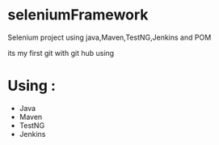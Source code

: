 # seleniumFramework
Selenium project using java,Maven,TestNG,Jenkins and POM


its my first git with git hub using 

# Using :

- Java
- Maven
- TestNG
- Jenkins
